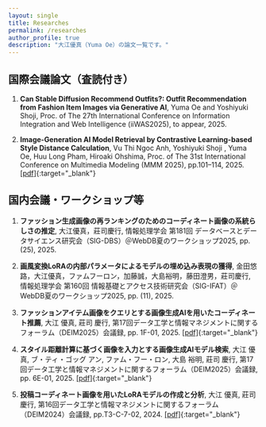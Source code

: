 ```yaml
---
layout: single
title: Researches
permalink: /researches
author_profile: true
description: "大江優真（Yuma Oe）の論文一覧です。"
---
```


## 国際会議論文（査読付き）
1. **Can Stable Diffusion Recommend Outfits?: Outfit Recommendation from Fashion Item Images via Generative AI**, 
Yuma Oe and Yoshiyuki Shoji, Proc. of The 27th International Conference on Information Integration and Web Intelligence (iiWAS2025), to appear, 2025.

2. **Image-Generation AI Model Retrieval by Contrastive Learning-based Style Distance Calculation**, 
Vu Thi Ngoc Anh, Yoshiyuki Shoji , Yuma Oe, Huu Long Pham, Hiroaki Ohshima, Proc. of The 31st International Conference on Multimedia Modeling (MMM 2025), pp.101–114, 2025. [\[pdf\]](https://shoji-lab.jp/research_paper/mmm2024_Anh_LoRASearch.pdf){:target="_blank"}

## 国内会議・ワークショップ等
1. **ファッション生成画像の再ランキングのためのコーディネート画像の系統らしさの推定**, 
大江優真，莊司慶行, 情報処理学会 第181回 データベースとデータサイエンス研究会（SIG-DBS）＠WebDB夏のワークショップ2025, pp. (25), 2025.

2. **画風変換LoRAの内部パラメータによるモデルの埋め込み表現の獲得**, 
金田悠路，大江優真，ファムフーロン，加藤誠，大島裕明，藤田澄男，莊司慶行, 情報処理学会 第160回 情報基礎とアクセス技術研究会（SIG-IFAT）＠WebDB夏のワークショップ2025, pp. (11), 2025.

3. **ファッションアイテム画像をクエリとする画像生成AIを用いたコーディネート推薦**, 
大江 優真, 莊司 慶行, 第17回データ工学と情報マネジメントに関するフォーラム（DEIM2025）会議録, pp. 1F-01, 2025. [\[pdf\]](https://pub.confit.atlas.jp/ja/event/deim2025/presentation/1F-01){:target="_blank"}

4. **スタイル距離計算に基づく画像を入力とする画像生成AIモデル検索**, 
大江 優真, ブ・ティ・ゴッグ アン, ファム・フー・ロン, 大島 裕明, 莊司 慶行, 第17回データ工学と情報マネジメントに関するフォーラム（DEIM2025）会議録, pp. 6E-01, 2025. [\[pdf\]](http://pub.confit.atlas.jp/ja/event/deim2025/presentation/6E-01){:target="_blank"}

5. **投稿コーディネート画像を用いたLoRAモデルの作成と分析**, 
大江 優真, 莊司 慶行, 第16回データ工学と情報マネジメントに関するフォーラム（DEIM2024）会議録, pp.T3-C-7-02, 2024. [\[pdf\]](https://confit.atlas.jp/guide/event-img/deim2024/T3-C-7-02/public/pdf?type=in){:target="_blank"}